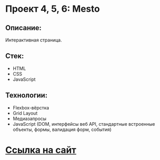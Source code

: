 # Проект 4, 5, 6: Mesto

## Описание:

Интерактивная страница. 

## Стек:

* HTML
* CSS
* JavaScript

## Технологии:

* Flexbox-вёрстка
* Grid Layout
* Медиазапросы
* JavaScript (DOM, интерфейсы веб API, стандартные встроенные объекты, формы, валидация форм, события) 

# [Ссылка на сайт](https://belolipetskiy.github.io/mesto/)
